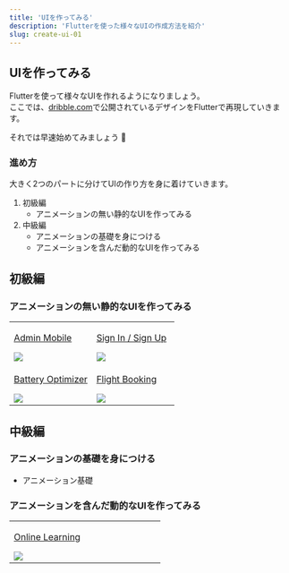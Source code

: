 ```yaml
---
title: 'UIを作ってみる'
description: 'Flutterを使った様々なUIの作成方法を紹介'
slug: create-ui-01
---
```


## UIを作ってみる

Flutterを使って様々なUIを作れるようになりましょう。  
ここでは、[dribble.com](https://dribbble.com/)で公開されているデザインをFlutterで再現していきます。

それでは早速始めてみましょう 💪

### 進め方

大きく2つのパートに分けてUIの作り方を身に着けていきます。

1. 初級編
    - アニメーションの無い静的なUIを作ってみる
2. 中級編
    - アニメーションの基礎を身につける
    - アニメーションを含んだ動的なUIを作ってみる


## 初級編

### アニメーションの無い静的なUIを作ってみる

<table className="ui-list-table">
    <tbody>
        <tr>
            <td width="50%">
                <a href="/create-ui/admin-mobile">
                    <p>Admin Mobile</p>
                    <img src="/images/create-ui/admin-mobile.png" />
                </a>
            </td>
            <td width="50%">
                <a href="/create-ui/sign-in-sign-up">
                    <p>Sign In / Sign Up</p>
                    <img src="/images/create-ui/sign-in-sign-up.png" />
                </a>
            </td>
        </tr>
        <tr>
            <td width="50%">
                <a href="/create-ui/battery-optimizer">
                    <p>Battery Optimizer</p>
                    <img src="/images/create-ui/battery-optimizer.png" />
                </a>
            </td>
            <td width="50%">
                <a href="/create-ui/flight-booking">
                    <p>Flight Booking</p>
                    <img src="/images/create-ui/flight-booking.png" />
                </a>
            </td>
        </tr>
    </tbody>
</table>


## 中級編

### アニメーションの基礎を身につける

- <aa href="/create-ui/animation">アニメーション基礎</aa>

### アニメーションを含んだ動的なUIを作ってみる

<table className="ui-list-table">
    <tbody>
        <tr>
            <td width="50%">
                <a href="/create-ui/online-learning">
                    <p>Online Learning</p>
                    <img src="/images/create-ui/online-learning.gif" />
                </a>
            </td>
            <td width="50%"></td>
        </tr>
    </tbody>
</table>
